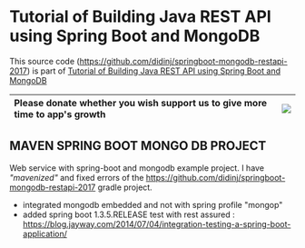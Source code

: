 # Tutorial of Building Java REST API using Spring Boot and MongoDB

This source code (https://github.com/didinj/springboot-mongodb-restapi-2017) is part of [Tutorial of Building Java REST API using Spring Boot and MongoDB](https://www.djamware.com/post/59be51e780aca768e4d2b140/tutorial-of-building-java-rest-api-using-spring-boot-and-mongodb)

|Please donate whether you wish support us to give more time to app's growth | [![](https://www.paypal.com/en_US/IT/i/btn/btn_donateCC_LG.gif)](https://www.paypal.com/cgi-bin/webscr?cmd=_s-xclick&hosted_button_id=XTC895QYD28TC) |
|:------------------------------------------------------------------------------|:------------------------------------------------------------------------------------------------------------------------------------------------------|

## MAVEN SPRING BOOT MONGO DB PROJECT
Web service with spring-boot and mongodb example project.
I have *"mavenized"* and fixed errors of the https://github.com/didinj/springboot-mongodb-restapi-2017 gradle project.

* integrated mongodb embedded and not with spring profile "mongop"
* added spring boot 1.3.5.RELEASE test with rest assured : https://blog.jayway.com/2014/07/04/integration-testing-a-spring-boot-application/
